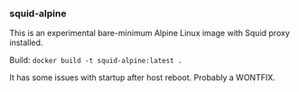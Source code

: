 
### squid-alpine

This is an experimental bare-minimum Alpine Linux image with Squid proxy installed.

Build: `docker build -t squid-alpine:latest .`

It has some issues with startup after host reboot. Probably a WONTFIX. 
